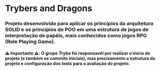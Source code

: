# Trybers and Dragons

### Projeto desenvolvido para aplicar os princípios da arquitetura SOLID e os princípios de POO em uma estrutura de jogos de interpretação de papéis, mais conhecidos como jogos RPG (Role Playing Game).

#### :warning: Importante :warning:: O grupo Trybe foi responsavél por realizar o inicio do projeto (e também os commits iniciais), mas precisamente a estrutura do projeto e configuração dos tests para a avaliação do projeto.